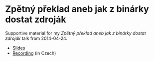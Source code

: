Zpětný překlad aneb jak z binárky dostat zdroják
================================================

Supportive material for my *Zpětný překlad aneb jak z binárky dostat zdroják* talk from 2014-04-24.

* [Slides](https://github.com/s3rvac/talks/raw/master/2014-04-24-Zpetny-preklad-aneb-jak-z-binarky-ziskat-zdrojak/slides.pdf)
* [Recording](https://www.youtube.com/watch?v=YlFIS6bD1vM) (in Czech)
